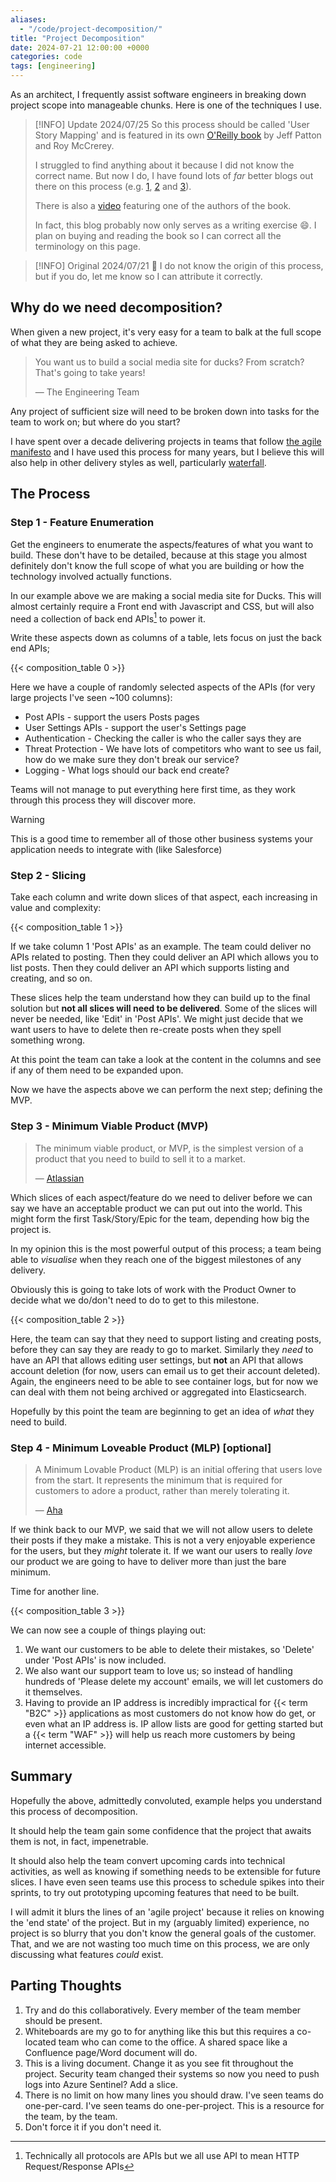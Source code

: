 ```yaml
---
aliases:
  - "/code/project-decomposition/"
title: "Project Decomposition"
date: 2024-07-21 12:00:00 +0000
categories: code
tags: [engineering]
---
```


As an architect, I frequently assist software engineers in breaking down project scope into manageable chunks.
Here is one of the techniques I use.

<!--more-->

> [!INFO] Update 2024/07/25
> So this process should be called 'User Story Mapping' and is featured in its own [O'Reilly book](https://www.oreilly.com/library/view/user-story-mapping/9781663728661/) by Jeff Patton and Roy McCrerey.
>
> I struggled to find anything about it because I did not know the correct name.
> But now I do, I have found lots of _far_ better blogs out there on this process (e.g. [1](https://www.easyagile.com/blog/the-ultimate-guide-to-user-story-maps/), [2](https://plan.io/blog/user-story-mapping/) and [3](https://www.nngroup.com/articles/user-story-mapping/)).
>
> There is also a [video](https://www.youtube.com/watch?v=AorAgSrHjKM) featuring one of the authors of the book.
>
> In fact, this blog probably now only serves as a writing exercise :smile:.
> I plan on buying and reading the book so I can correct all the terminology on this page.

> [!INFO] Original 2024/07/21
> :blue_heart: I do not know the origin of this process, but if you do, let me know so I can attribute it correctly.

## Why do we need decomposition?

When given a new project, it's very easy for a team to balk at the full scope of what they are being asked to achieve.

> You want us to build a social media site for ducks?
> From scratch?
> That's going to take years!
>
> &mdash; The Engineering Team

Any project of sufficient size will need to be broken down into tasks for the team to work on; but where do you start?

I have spent over a decade delivering projects in teams that follow [the agile manifesto](https://en.wikipedia.org/wiki/Agile_software_development) and I have used this process for many years, but I believe this will also help in other delivery styles as well, particularly [waterfall](https://en.wikipedia.org/wiki/Waterfall_model).

## The Process

### Step 1 - Feature Enumeration

Get the engineers to enumerate the aspects/features of what you want to build.
These don't have to be detailed, because at this stage you almost definitely don't know the full scope of what you are building or how the technology involved actually functions.

In our example above we are making a social media site for Ducks.
This will almost certainly require a Front end with Javascript and CSS, but will also need a collection of back end APIs[^1] to power it.

[^1]: Technically all protocols are APIs but we all use API to mean HTTP Request/Response APIs

Write these aspects down as columns of a table, lets focus on just the back end APIs;

{{< composition_table 0 >}}

Here we have a couple of randomly selected aspects of the APIs (for very large projects I've seen ~100 columns):

- Post APIs - support the users Posts pages
- User Settings APIs - support the user's Settings page
- Authentication - Checking the caller is who the caller says they are
- Threat Protection - We have lots of competitors who want to see us fail, how do we make sure they don't break our service?
- Logging - What logs should our back end create?

Teams will not manage to put everything here first time, as they work through this process they will discover more.

> [!WARNING]
> This is a good time to remember all of those other business systems your application needs to integrate with (like Salesforce)

### Step 2 - Slicing

Take each column and write down slices of that aspect, each increasing in value and complexity:

{{< composition_table 1 >}}

If we take column 1 'Post APIs' as an example.
The team could deliver no APIs related to posting.
Then they could deliver an API which allows you to list posts.
Then they could deliver an API which supports listing and creating, and so on.

These slices help the team understand how they can build up to the final solution but **not all slices will need to be delivered**.
Some of the slices will never be needed, like 'Edit' in 'Post APIs'.
We might just decide that we want users to have to delete then re-create posts when they spell something wrong.

At this point the team can take a look at the content in the columns and see if any of them need to be expanded upon.

Now we have the aspects above we can perform the next step; defining the MVP.

### Step 3 - Minimum Viable Product (MVP)

> The minimum viable product, or MVP, is the simplest version of a product that you need to build to sell it to a market.
>
> &mdash; [Atlassian](https://www.atlassian.com/agile/product-management/minimum-viable-product)

Which slices of each aspect/feature do we need to deliver before we can say we have an acceptable product we can put out into the world.
This might form the first Task/Story/Epic for the team, depending how big the project is.

In my opinion this is the most powerful output of this process; a team being able to _visualise_ when they reach one of the biggest milestones of any delivery.

Obviously this is going to take lots of work with the Product Owner to decide what we do/don't need to do to get to this milestone.

{{< composition_table 2 >}}

Here, the team can say that they need to support listing and creating posts, before they can say they are ready to go to market.
Similarly they _need_ to have an API that allows editing user settings, but **not** an API that allows account deletion (for now, users can email us to get their account deleted).
Again, the engineers need to be able to see container logs, but for now we can deal with them not being archived or aggregated into Elasticsearch.

Hopefully by this point the team are beginning to get an idea of _what_ they need to build.

### Step 4 - Minimum Loveable Product (MLP) [optional]

> A Minimum Lovable Product (MLP) is an initial offering that users love from the start.
> It represents the minimum that is required for customers to adore a product, rather than merely tolerating it.
>
> &mdash; [Aha](https://www.aha.io/roadmapping/guide/plans/what-is-a-minimum-lovable-product)

If we think back to our MVP, we said that we will not allow users to delete their posts if they make a mistake.
This is not a very enjoyable experience for the users, but they _might_ tolerate it.
If we want our users to really _love_ our product we are going to have to deliver more than just the bare minimum.

Time for another line.

{{< composition_table 3 >}}

We can now see a couple of things playing out:

1. We want our customers to be able to delete their mistakes, so 'Delete' under 'Post APIs' is now included.
2. We also want our support team to love us; so instead of handling hundreds of 'Please delete my account' emails, we will let customers do it themselves.
3. Having to provide an IP address is incredibly impractical for {{< term "B2C" >}} applications as most customers do not know how do get, or even what an IP address is. IP allow lists are good for getting started but a {{< term "WAF" >}} will help us reach more customers by being internet accessible.

## Summary

Hopefully the above, admittedly convoluted, example helps you understand this process of decomposition.

It should help the team gain some confidence that the project that awaits them is not, in fact, impenetrable.

It should also help the team convert upcoming cards into technical activities, as well as knowing if something needs to be extensible for future slices.
I have even seen teams use this process to schedule spikes into their sprints, to try out prototyping upcoming features that need to be built.

I will admit it blurs the lines of an 'agile project' because it relies on knowing the 'end state' of the project.
But in my (arguably limited) experience, no project is so blurry that you don't know the general goals of the customer.
That, and we are not wasting too much time on this process, we are only discussing what features _could_ exist.

## Parting Thoughts

1. Try and do this collaboratively.
   Every member of the team member should be present.
2. Whiteboards are my go to for anything like this but this requires a co-located team who can come to the office.
   A shared space like a Confluence page/Word document will do.
3. This is a living document.
   Change it as you see fit throughout the project.
   Security team changed their systems so now you need to push logs into Azure Sentinel?
   Add a slice.
4. There is no limit on how many lines you should draw.
   I've seen teams do one-per-card.
   I've seen teams do one-per-project.
   This is a resource for the team, by the team.
5. Don't force it if you don't need it.
